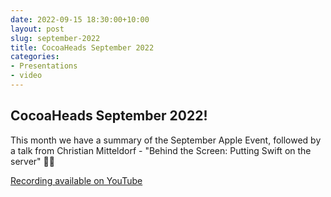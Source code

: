 ```yaml
---
date: 2022-09-15 18:30:00+10:00
layout: post
slug: september-2022
title: CocoaHeads September 2022
categories:
- Presentations
- video
---
```


## CocoaHeads September 2022!

This month we have a summary of the September Apple Event, followed by a talk from Christian Mitteldorf - "Behind the Screen: Putting Swift on the server" 🧑‍💻

[Recording available on YouTube](https://youtu.be/HEYu7ATutGg)